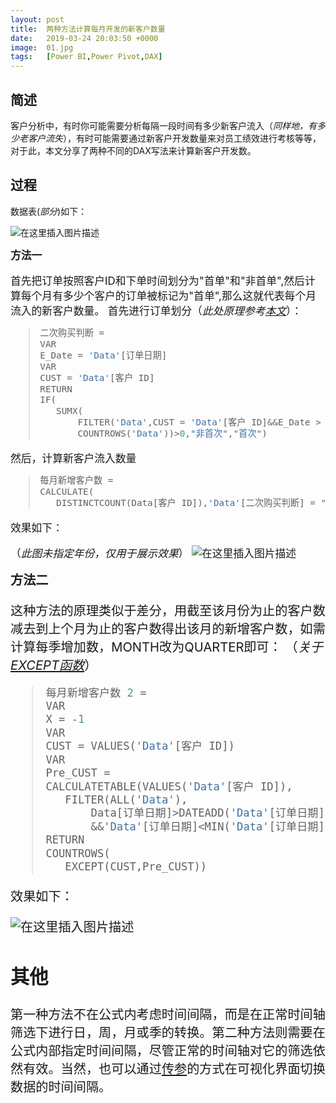 ```yaml
---
layout: post
title:  两种方法计算每月开发的新客户数量
date:   2019-03-24 20:03:50 +0000
image:  01.jpg
tags:   [Power BI,Power Pivot,DAX]
---
```


## 简述
客户分析中，有时你可能需要分析每隔一段时间有多少新客户流入（*同样地，有多少老客户流失*），有时可能需要通过新客户开发数量来对员工绩效进行考核等等，对于此，本文分享了两种不同的DAX写法来计算新客户开发数。
## 过程
数据表(*部分*)如下：

![在这里插入图片描述](https://img-blog.csdnimg.cn/20190324214558811.png?x-oss-process=image/watermark,type_ZmFuZ3poZW5naGVpdGk,shadow_10,text_aHR0cHM6Ly9ibG9nLmNzZG4ubmV0L3FxXzQ0Nzk0NzE0,size_16,color_FFFFFF,t_70)

<big>**方法一**

首先把订单按照客户ID和下单时间划分为"首单"和"非首单",然后计算每个月有多少个客户的订单被标记为"首单",那么这就代表每个月流入的新客户数量。
首先进行订单划分（*此处原理参考[本文](https://blog.csdn.net/qq_44794714/article/details/88776710)*）：

>```Python
>二次购买判断 = 
>VAR
>E_Date = 'Data'[订单日期]
>VAR
>CUST = 'Data'[客户 ID]
>RETURN
>IF(
>    SUMX(
>        FILTER('Data',CUST = 'Data'[客户 ID]&&E_Date > 'Data'[订单日期]),
>        COUNTROWS('Data'))>0,"非首次","首次")
>```

然后，计算新客户流入数量

>```Python
>每月新增客户数 = 
>CALCULATE(
>    DISTINCTCOUNT(Data[客户 ID]),'Data'[二次购买判断] = "首次")
>```

效果如下：

（*此图未指定年份，仅用于展示效果*）
![在这里插入图片描述](https://img-blog.csdnimg.cn/20191127175115267.png?x-oss-process=image/watermark,type_ZmFuZ3poZW5naGVpdGk,shadow_10,text_aHR0cHM6Ly9ibG9nLmNzZG4ubmV0L3FxXzQ0Nzk0NzE0,size_16,color_FFFFFF,t_70)

<big>**方法二**

这种方法的原理类似于差分，用截至该月份为止的客户数减去到上个月为止的客户数得出该月的新增客户数，如需计算每季增加数，MONTH改为QUARTER即可：
（*关于[EXCEPT函数](https://docs.microsoft.com/en-us/dax/except-function-dax)*）

>```Python
>每月新增客户数 2 = 
>VAR
>X = -1
>VAR
>CUST = VALUES('Data'[客户 ID])
>VAR
>Pre_CUST = 
>CALCULATETABLE(VALUES('Data'[客户 ID]),
>    FILTER(ALL('Data'),
>        Data[订单日期]>DATEADD('Data'[订单日期],X,MONTH)
>        &&'Data'[订单日期]<MIN('Data'[订单日期])))
>RETURN
>COUNTROWS(
>    EXCEPT(CUST,Pre_CUST))
>```

效果如下：

![在这里插入图片描述](https://img-blog.csdnimg.cn/20191127175556322.png?x-oss-process=image/watermark,type_ZmFuZ3poZW5naGVpdGk,shadow_10,text_aHR0cHM6Ly9ibG9nLmNzZG4ubmV0L3FxXzQ0Nzk0NzE0,size_16,color_FFFFFF,t_70)

## 其他

第一种方法不在公式内考虑时间间隔，而是在正常时间轴筛选下进行日，周，月或季的转换。第二种方法则需要在公式内部指定时间间隔，尽管正常的时间轴对它的筛选依然有效。当然，也可以通过[传参](https://blog.csdn.net/qq_44794714/article/details/88758445)的方式在可视化界面切换数据的时间间隔。